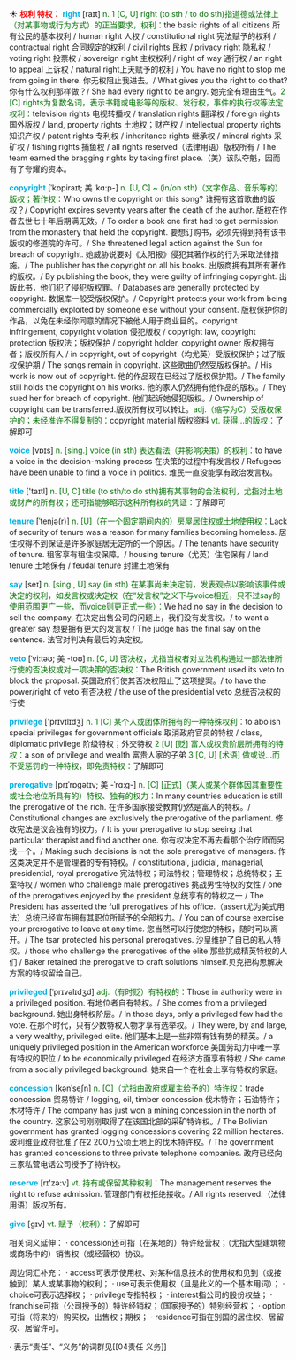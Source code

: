 ☀ <font color="red">**权利 特权：**</font>
<font color="sky blue">**right**</font> [raɪt] 
<font color="rgb(227, 108, 9)">n. 1 [C, U] right (to sth / to do sth)指道德或法律上（对某事物或行为方式）的正当要求，权利：</font>the basic rights of all citizens 所有公民的基本权利 / human right 人权 / constitutional right 宪法赋予的权利 / contractual right 合同规定的权利 / civil rights 民权 / privacy right 隐私权 / voting right 投票权 / sovereign right 主权权利 / right of way 通行权 / an right to appeal 上诉权 / natural right上天赋予的权利 / You have no right to stop me from going in there. 你无权阻止我进去。/ What gives you the right to do that? 你有什么权利那样做？/ She had every right to be angry. 她完全有理由生气。<font color="rgb(227, 108, 9)">2 [C] rights为复数名词，表示书籍或电影等的版权、发行权，事件的执行权等法定权利：</font>television rights 电视转播权 / translation rights 翻译权 / foreign rights 国外版权 / land, property rights 土地权；财产权 / intellectual property rights 知识产权 / patent rights 专利权 / inheritance rights 继承权 / mineral rights 采矿权 / fishing rights 捕鱼权 / all rights reserved（法律用语）版权所有 / The team earned the bragging rights by taking first place.（美）该队夺魁，因而有了夸耀的资本。
           
<font color="sky blue">**copyright**</font> [ˈkɒpiraɪt; 美 ˈkɑ:p-]
<font color="rgb(227, 108, 9)">n. [U, C] ~ (in/on sth)（文字作品、音乐等的）版权；著作权：</font>Who owns the copyright on this song? 谁拥有这首歌曲的版权？/ Copyright expires seventy years after the death of the author. 版权在作者去世七十年后期满无效。/ To order a book one first had to get permission from the monastery that held the copyright. 要想订购书，必须先得到持有该书版权的修道院的许可。/ She threatened legal action against the Sun for breach of copyright. 她威胁说要对《太阳报》侵犯其著作权的行为采取法律措施。/ The publisher has the copyright on all his books. 出版商拥有其所有著作的版权。/ By publishing the book, they were guilty of infringing copyright. 出版此书，他们犯了侵犯版权罪。/ Databases are generally protected by copyright. 数据库一般受版权保护。/ Copyright protects your work from being commercially exploited by someone else without your consent. 版权保护你的作品，以免在未经你同意的情况下被他人用于商业目的。copyright infringement, copyright violation 侵犯版权 / copyright law, copyright protection 版权法；版权保护 / copyright holder, copyright owner 版权拥有者；版权所有人 / in copyright, out of copyright（均尤英）受版权保护；过了版权保护期 / The songs remain in copyright. 这些歌曲仍然受版权保护。/ His work is now out of copyright. 他的作品现在已经过了版权保护期。/ The family still holds the copyright on his works. 他的家人仍然拥有他作品的版权。/ They sued her for breach of copyright. 他们起诉她侵犯版权。/ Ownership of copyright can be transferred.版权所有权可以转让。<font color="rgb(227, 108, 9)">adj.（缩写为C）受版权保护的；未经准许不得复制的：</font>copyright material 版权资料 <font color="rgb(227, 108, 9)">vt. 获得…的版权：</font>了解即可

<font color="sky blue">**voice**</font> [vɒɪs] 
<font color="rgb(227, 108, 9)">n. [sing.] voice (in sth) 表达看法（并影响决策）的权利：</font>to have a voice in the decision-making process 在决策的过程中有发言权 / Refugees have been unable to find a voice in politics. 难民一直没能享有政治发言权。

<font color="sky blue">**title**</font> ['taɪtl] 
<font color="rgb(227, 108, 9)">n. [U, C] title (to sth/to do sth)拥有某事物的合法权利，尤指对土地或财产的所有权；还可指能够昭示这种所有权的凭证：</font>了解即可
           
<font color="sky blue">**tenure**</font> [ˈtenjə(r)]
<font color="rgb(227, 108, 9)">n. [U]（在一个固定期间内的）房屋居住权或土地使用权：</font>Lack of security of tenure was a reason for many families becoming homeless. 居住权得不到保证是许多家庭居无定所的一个原因。/ The tenants have security of tenure. 租客享有租住权保障。/ housing tenure（尤英）住宅保有 / land tenure 土地保有 / feudal tenure 封建土地保有

<font color="sky blue">**say**</font> [seɪ] 
<font color="rgb(227, 108, 9)">n. [sing., U] say (in sth) 在某事尚未决定前，发表观点以影响该事件或决定的权利，如发言权或决定权（在“发言权”之义下与voice相近，只不过say的使用范围更广一些，而voice则更正式一些）：</font>We had no say in the decision to sell the company. 在决定出售公司的问题上，我们没有发言权。/ to want a greater say 想要拥有更大的发言权 / The judge has the final say on the sentence. 法官对判决有最后的决定权。
           
<font color="sky blue">**veto**</font> [ˈvi:təʊ; 美 -toʊ]
<font color="rgb(227, 108, 9)">n. [C, U] 否决权，尤指当权者对立法机构通过一部法律所行使的否决权或对一项决策的否决权：</font>The British government used its veto to block the proposal. 英国政府行使其否决权阻止了这项提案。/ to have the power/right of veto 有否决权 / the use of the presidential veto 总统否决权的行使

<font color="sky blue">**privilege**</font> ['prɪvɪlɪdӡ] 
<font color="rgb(227, 108, 9)">n. 1 [C] 某个人或团体所拥有的一种特殊权利：</font>to abolish special privileges for government officials 取消政府官员的特权 / class, diplomatic privilege 阶级特权；外交特权 <font color="rgb(227, 108, 9)">2 [U] [贬] 富人或权贵阶层所拥有的特权：</font>a son of privilege and wealth 富贵人家的子弟 <font color="rgb(227, 108, 9)">3 [C, U] [术语] 做或说…而不受惩罚的一种特权，即免责特权：</font>了解即可
           
<font color="sky blue">**prerogative**</font> [prɪˈrɒgətɪv; 美 -ˈrɑ:g-]
<font color="rgb(227, 108, 9)">n. [C] [正式]（某人或某个群体因其重要性或社会地位所具有的）特权、独有的权力：</font>In many countries education is still the prerogative of the rich. 在许多国家接受教育仍然是富人的特权。/ Constitutional changes are exclusively the prerogative of the parliament. 修改宪法是议会独有的权力。/ It is your prerogative to stop seeing that particular therapist and find another one. 你有权决定不再去看那个治疗师而另找一个。/ Making such decisions is not the sole prerogative of managers. 作这类决定并不是管理者的专有特权。/ constitutional, judicial, managerial, presidential, royal prerogative 宪法特权；司法特权；管理特权；总统特权；王室特权 / women who challenge male prerogatives 挑战男性特权的女性 / one of the prerogatives enjoyed by the president 总统享有的特权之一 / The President has asserted the full prerogatives of his office.（assert尤为美式用法）总统已经宣布拥有其职位所赋予的全部权力。/ You can of course exercise your prerogative to leave at any time. 您当然可以行使您的特权，随时可以离开。/ The tsar protected his personal prerogatives. 沙皇维护了自已的私人特权。/ those who challenge the prerogatives of the elite 那些挑成精英特权的人们 / Baker retained the prerogative to craft solutions himself.贝克把构思解决方案的特权留给自己。
           
<font color="sky blue">**privileged**</font> [ˈprɪvəlɪdʒd]
<font color="rgb(227, 108, 9)">adj.（有时贬）有特权的：</font>Those in authority were in a privileged position. 有地位者自有特权。/ She comes from a privileged background. 她出身特权阶层。/ In those days, only a privileged few had the vote. 在那个时代，只有少数特权人物才享有选举权。/ They were, by and large, a very wealthy, privileged elite. 他们基本上是一些非常有钱有势的精英。/ a uniquely privileged position in the American workforce 美国劳动力中唯一享有特权的职位 / to be economically privileged 在经济方面享有特权 / She came from a socially privileged background. 她来自—个在社会上享有特权的家庭。
           
<font color="sky blue">**concession**</font> [kənˈseʃn]
<font color="rgb(227, 108, 9)">n. [C]（尤指由政府或雇主给予的）特许权：</font>trade concession 贸易特许 / logging, oil, timber concession 伐木特许；石油特许；木材特许 / The company has just won a mining concession in the north of the country. 这家公司刚刚取得了在该国北部的采矿特许权。/ The Bolivian government has granted logging concessions covering 22 million hectares. 玻利维亚政府批准了在2 200万公顷土地上的伐木特许权。/ The government has granted concessions to three private telephone companies. 政府已经向三家私营电话公司授予了特许权。

<font color="sky blue">**reserve**</font> [rɪ'zə:v] 
<font color="rgb(227, 108, 9)">vt. 持有或保留某种权利：</font>The management reserves the right to refuse admission. 管理部门有权拒绝接收。/ All rights reserved.（法律用语）版权所有。

<font color="sky blue">**give**</font> [ɡɪv] 
<font color="rgb(227, 108, 9)">vt. 赋予（权利）：</font>了解即可

相关词义延伸：
· concession还可指（在某地的）特许经营权；（尤指大型建筑物或商场中的）销售权（或经营权）协议。

周边词汇补充：
· access可表示使用权、对某种信息技术的使用权和见到（或接触到）某人或某事物的权利；
· use可表示使用权（且是此义的一个基本用词）；
· choice可表示选择权；
· privilege专指特权；
· interest指公司的股份权益；
· franchise可指（公司授予的）特许经销权；（国家授予的）特别经营权；
· option可指（将来的）购买权，出售权；期权；
· residence可指在别国的居住权、居留权、居留许可。

· 表示“责任”、“义务”的词群见[[04责任 义务]]
